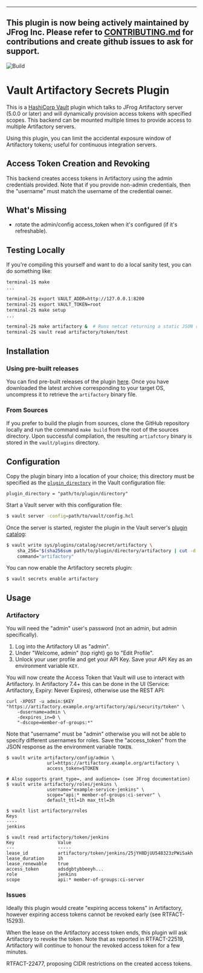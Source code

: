 ----------------------------------------------------------------
This plugin is now being actively maintained by JFrog Inc. Please refer to [CONTRIBUTING.md](CONTRIBUTING.md) for contributions and create github issues to ask for support.
-----------------------------------------------------------------

![Build](https://github.com/idcmp/artifactory-secrets-plugin/workflows/Build/badge.svg)

# Vault Artifactory Secrets Plugin

This is a [HashiCorp Vault](https://www.vaultproject.io/) plugin which talks to JFrog Artifactory server (5.0.0 or later) and will
dynamically provision access tokens with specified scopes. This backend can be mounted multiple times
to provide access to multiple Artifactory servers.

Using this plugin, you can limit the accidental exposure window of Artifactory tokens; useful for continuous integration servers.

## Access Token Creation and Revoking

This backend creates access tokens in Artifactory using the admin credentials provided. Note that if you
provide non-admin credentials, then the "username" must match the username of the credential owner.

## What's Missing

* rotate the admin/config access_token when it's configured (if it's refreshable).

## Testing Locally

If you're compiling this yourself and want to do a local sanity test, you
can do something like:

```bash
terminal-1$ make
...

terminal-2$ export VAULT_ADDR=http://127.0.0.1:8200
terminal-2$ export VAULT_TOKEN=root
terminal-2$ make setup
...

terminal-2$ make artifactory &  # Runs netcat returning a static JSON response
terminal-2$ vault read artifactory/token/test
```

## Installation

### Using pre-built releases

You can find pre-built releases of the plugin [here][artreleases]. Once you have downloaded the latest archive corresponding to your target OS, uncompress it to retrieve the `artifactory`  binary file.

### From Sources

If you prefer to build the plugin from sources, clone the GitHub repository locally and run the command `make build` from the root of the sources directory. Upon successful compilation, the resulting `artiafctory` binary is stored in the `vault/plugins` directory.

## Configuration

Copy the plugin binary into a location of your choice; this directory must be specified as the [`plugin_directory`][vaultdocplugindir] in the Vault configuration file:

```hcl
plugin_directory = "path/to/plugin/directory"
```

Start a Vault server with this configuration file:

```sh
$ vault server -config=path/to/vault/config.hcl
```

Once the server is started, register the plugin in the Vault server's [plugin catalog][vaultdocplugincatalog]:

```sh
$ vault write sys/plugins/catalog/secret/artifactory \
    sha_256="$(sha256sum path/to/plugin/directory/artifactory | cut -d " " -f 1)" \
    command="artifactory"
```

You can now enable the Artifactory secrets plugin:

```sh
$ vault secrets enable artifactory
```


## Usage

### Artifactory

You will need the "admin" user's password (not an admin, but admin specifically).

1. Log into the Artifactory UI as "admin".
1. Under "Welcome, admin" (top right) go to "Edit Profile".
1. Unlock your user profile and get your API Key. Save your API Key as an environment variable `KEY`.

You will now create the Access Token that Vault will use to interact with Artifactory. In Artifactory 7.4+ this can be done in the UI (Service: Artifactory, Expiry: Never Expires), otherwise use the REST API:

```
curl -XPOST -u admin:$KEY "https://artifactory.example.org/artifactory/api/security/token" \
    -dusername=admin \
    -dexpires_in=0 \
    "-dscope=member-of-groups:*"
```

Note that "username" must be "admin" otherwise you will not be able to specify different usernames for roles. Save the "access_token" from the JSON response as the environment variable `TOKEN`.

```
$ vault write artifactory/config/admin \
               url=https://artifactory.example.org/artifactory \
               access_token=$TOKEN

# Also supports grant_type=, and audience= (see JFrog documentation)
$ vault write artifactory/roles/jenkins \
               username="example-service-jenkins" \
               scope="api:* member-of-groups:ci-server" \
               default_ttl=1h max_ttl=3h 

$ vault list artifactory/roles
Keys
----
jenkins

$ vault read artifactory/token/jenkins 
Key                Value
---                -----
lease_id           artifactory/token/jenkins/25jYH8DjUU548323zPWiSakh
lease_duration     1h
lease_renewable    true
access_token       adsdgbtybbeeyh...
role               jenkins
scope              api:* member-of-groups:ci-server
```

### Issues

Ideally this plugin would create "expiring access tokens" in Artifactory, however expiring access tokens
cannot be revoked early (see RTFACT-15293).

When the lease on the Artifactory access token ends, this plugin will ask Artifactory to revoke the token. Note
that as reported in RTFACT-22519, Artifactory will continue to honour the revoked access token for a few minutes.

RTFACT-22477, proposing CIDR restrictions on the created access tokens.

[artreleases]: https://github.com/jfrog/artifactory-secrets-plugin/releases
[vaultdocplugindir]: https://www.vaultproject.io/docs/configuration/index.html#plugin_directory
[vaultdocplugincatalog]: https://www.vaultproject.io/docs/internals/plugins.html#plugin-catalog


